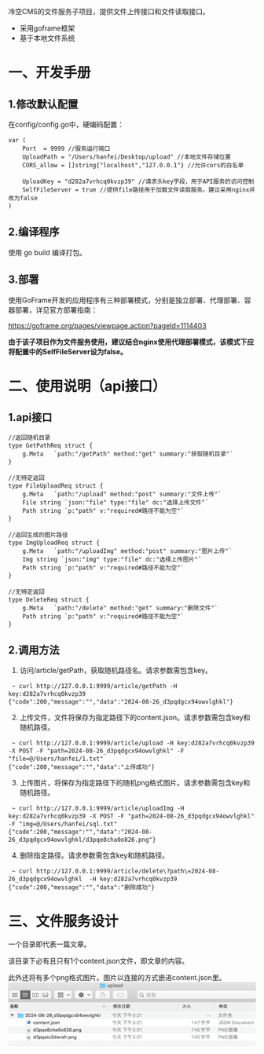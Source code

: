 冷空CMS的文件服务子项目，提供文件上传接口和文件读取接口。
* 采用goframe框架 
* 基于本地文件系统

# 一、开发手册
## 1.修改默认配置
在config/config.go中，硬编码配置：
```
var (
	Port  = 9999 //服务运行端口
	UploadPath = "/Users/hanfei/Desktop/upload" //本地文件存储位置
	CORS_allow = []string{"localhost","127.0.0.1"} //允许cors的白名单

	UploadKey = "d282a7vrhcq0kvzp39" //请求头key字段，用于API服务的访问控制
	SelfFileServer = true //提供file路径用于加载文件读取服务。建议采用nginx并改为false
)
```
## 2.编译程序
使用 go build 编译打包。

## 3.部署
使用GoFrame开发的应用程序有三种部署模式，分别是独立部署、代理部署、容器部署，详见官方部署指南：

https://goframe.org/pages/viewpage.action?pageId=1114403

**由于该子项目作为文件服务使用，建议结合nginx使用代理部署模式，该模式下应将配置中的SelfFileServer设为false。**

# 二、使用说明（api接口）
## 1.api接口
```
//返回随机目录
type GetPathReq struct {
	g.Meta   `path:"/getPath" method:"get" summary:"获取随机目录"`
}

//无特定返回
type FileUploadReq struct {
	g.Meta   `path:"/upload" method:"post" summary:"文件上传"`
	File string `json:"file" type:"file" dc:"选择上传文件"`
	Path string `p:"path" v:"required#路径不能为空"`
}

//返回生成的图片路径
type ImgUploadReq struct {
	g.Meta   `path:"/uploadImg" method:"post" summary:"图片上传"`
	Img string `json:"img" type:"file" dc:"选择上传图片"`
	Path string `p:"path" v:"required#路径不能为空"`
}

//无特定返回
type DeleteReq struct {
	g.Meta   `path:"/delete" method:"get" summary:"删除文件"`
	Path string `p:"path" v:"required#路径不能为空"`
}
```
## 2.调用方法
1. 访问/article/getPath，获取随机路径名。请求参数需包含key。
```
 ~ curl http://127.0.0.1:9999/article/getPath -H key:d282a7vrhcq0kvzp39
{"code":200,"message":"","data":"2024-08-26_d3pqdgcx94owvlghkl"}
```
2. 上传文件，文件将保存为指定路径下的content.json。请求参数需包含key和随机路径。
```
 ~ curl http://127.0.0.1:9999/article/upload -H key:d282a7vrhcq0kvzp39 -X POST -F "path=2024-08-26_d3pqdgcx94owvlghkl" -F "file=@/Users/hanfei/1.txt"
{"code":200,"message":"","data":"上传成功"}
```
3. 上传图片，将保存为指定路径下的随机png格式图片。请求参数需包含key和随机路径。
```
 ~ curl http://127.0.0.1:9999/article/uploadImg -H key:d282a7vrhcq0kvzp39 -X POST -F "path=2024-08-26_d3pqdgcx94owvlghkl" -F "img=@/Users/hanfei/sql.txt"
{"code":200,"message":"","data":"2024-08-26_d3pqdgcx94owvlghkl/d3pqe8cha0o826.png"}
```
4. 删除指定路径。请求参数需包含key和随机路径。
```
 ~ curl http://127.0.0.1:9999/article/delete\?path\=2024-08-26_d3pqdgcx94owvlghkl  -H key:d282a7vrhcq0kvzp39
{"code":200,"message":"","data":"删除成功"}
```

# 三、文件服务设计
一个目录即代表一篇文章。

该目录下必有且只有1个content.json文件，即文章的内容。

此外还将有多个png格式图片。图片以连接的方式嵌进content.json里。
![img.png](../doc/img/3.png)
